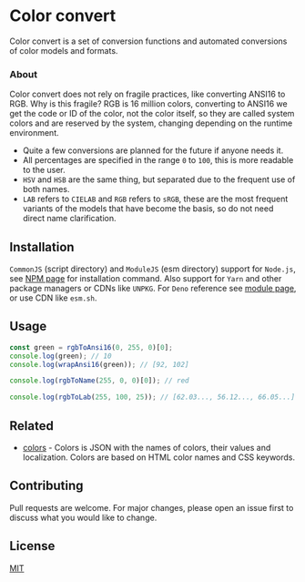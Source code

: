 # Color convert

Color convert is a set of conversion functions and automated conversions of
color models and formats.

### About

Color convert does not rely on fragile practices, like converting ANSI16 to RGB.
Why is this fragile? RGB is 16 million colors, converting to ANSI16 we get the
code or ID of the color, not the color itself, so they are called system colors
and are reserved by the system, changing depending on the runtime environment.

- Quite a few conversions are planned for the future if anyone needs it.
- All percentages are specified in the range `0` to `100`, this is more readable
  to the user.
- `HSV` and `HSB` are the same thing, but separated due to the frequent use of
  both names.
- `LAB` refers to `CIELAB` and `RGB` refers to `sRGB`, these are the most
  frequent variants of the models that have become the basis, so do not need
  direct name clarification.

## Installation

`CommonJS` (script directory) and `ModuleJS` (esm directory) support for
`Node.js`, see [NPM page] for installation command. Also support for `Yarn` and
other package managers or CDNs like `UNPKG`. For `Deno` reference see
[module page], or use CDN like `esm.sh`.

[NPM page]: https://www.npmjs.com/package/@chalkpot/color_convert
[module page]: https://deno.land/x/chalkpot_color_convert

## Usage

```ts
const green = rgbToAnsi16(0, 255, 0)[0];
console.log(green); // 10
console.log(wrapAnsi16(green)); // [92, 102]

console.log(rgbToName(255, 0, 0)[0]); // red

console.log(rgbToLab(255, 100, 25)); // [62.03..., 56.12..., 66.05...]
```

## Related

- [colors](https://github.com/chalkpot/colors) - Colors is JSON with the names
  of colors, their values and localization. Colors are based on HTML color names
  and CSS keywords.

## Contributing

Pull requests are welcome. For major changes, please open an issue first to
discuss what you would like to change.

## License

[MIT](https://choosealicense.com/licenses/mit/)
